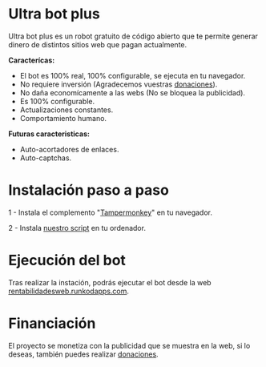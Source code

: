 # Ultra bot plus

Ultra bot plus es un robot gratuito de código abierto que te permite generar dinero de distintos sitios web que pagan actualmente.

**Caracterícas:**
- El bot es 100% real, 100% configurable, se ejecuta en tu navegador.
- No requiere inversión (Agradecemos vuestras [donaciones](https://rentabilidadesweb.runkodapps.com/donaciones)).
- No daña economícamente a las webs (No se bloquea la publicidad).
- Es 100% configurable.
- Actualizaciones constantes.
- Comportamiento humano.

**Futuras caracteristicas:**
- Auto-acortadores de enlaces.
- Auto-captchas.

# Instalación paso a paso

1 - Instala el complemento "[Tampermonkey](https://www.tampermonkey.net/)" en tu navegador.

2 - Instala [nuestro script](https://cdn.rawgit.org/universales.gitlab.io/rentabilidades-team/Ultra-Bot-Plus.user.js) en tu ordenador.

# Ejecución del bot

Tras realizar la instación, podrás ejecutar el bot desde la web [rentabilidadesweb.runkodapps.com](https://rentabilidadesweb.runkodapps.com/).

# Financiación

El proyecto se monetiza con la publicidad que se muestra en la web, si lo deseas, también puedes realizar [donaciones](https://rentabilidadesweb.runkodapps.com/donaciones).

